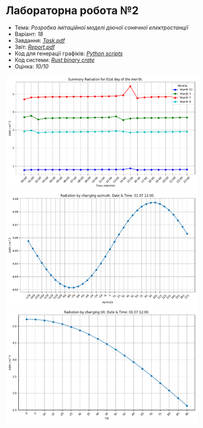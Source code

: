 # Лабораторна робота №2

- Тема: *Розробка імітаційної моделі діючої сонячної електростанції*
- Варіант: *18*
- Завдання: [*Task.pdf*](./Task.pdf)
- Звіт: [*Report.pdf*](./Report.pdf)
- Код для генерації графіків: [*Python scripts*](./python/)
- Код системи: [*Rust binary crate*](./rust/)
- Оцінка: *10/10*

![](./plots/months.png)
![](./plots/azimuth.png)
![](./plots/tilt.png)